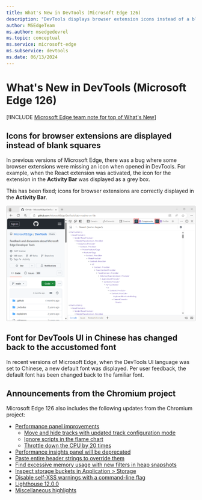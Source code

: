 ```yaml
---
title: What's New in DevTools (Microsoft Edge 126)
description: "DevTools displays browser extension icons instead of a blank square. Font for DevTools UI in Chinese has changed back to the accustomed font. And more."
author: MSEdgeTeam
ms.author: msedgedevrel
ms.topic: conceptual
ms.service: microsoft-edge
ms.subservice: devtools
ms.date: 06/13/2024
---
```

# What's New in DevTools (Microsoft Edge 126)

[!INCLUDE [Microsoft Edge team note for top of What's New](../../includes/edge-whats-new-note.md)]


<!-- ====================================================================== -->
## Icons for browser extensions are displayed instead of blank squares

<!-- Subtitle: The DevTools extensions that you install will display their icons so they're easily identifiable in the Activity Bar.-->

In previous versions of Microsoft Edge, there was a bug where some browser extensions were missing an icon when opened in DevTools.  For example, when the React extension was activated, the icon for the extension in the **Activity Bar** was displayed as a grey box.

<!-- todo: add screenshot if can get one from Stable 124 -->

This has been fixed; icons for browser extensions are correctly displayed in the **Activity Bar**.

![Display React extension icons](./devtools-126-images/react-extension-icon.png)


<!-- ====================================================================== -->
## Font for DevTools UI in Chinese has changed back to the accustomed font

<!-- Subtitle: When using the DevTools UI in Chinese, the font has been updated back to the previous font that users are familiar with . -->

In recent versions of Microsoft Edge, when the DevTools UI language was set to Chinese, a new default font was displayed.  Per user feedback, the default font has been changed back to the familiar font.


<!-- ====================================================================== -->
## Announcements from the Chromium project

Microsoft Edge 126 also includes the following updates from the Chromium project:

* [Performance panel improvements](https://developer.chrome.com/blog/new-in-devtools-126#perf)
   * [Move and hide tracks with updated track configuration mode](https://developer.chrome.com/blog/new-in-devtools-126#track-config)
   * [Ignore scripts in the flame chart](https://developer.chrome.com/blog/new-in-devtools-126#perf-ignore)
   * [Throttle down the CPU by 20 times](https://developer.chrome.com/blog/new-in-devtools-126#throttle-20x)
* [Performance insights panel will be deprecated](https://developer.chrome.com/blog/new-in-devtools-126#perf-insights)
* [Paste entire header strings to override them](https://developer.chrome.com/blog/new-in-devtools-126#overrides)
* [Find excessive memory usage with new filters in heap snapshots](https://developer.chrome.com/blog/new-in-devtools-126#heap-filters)
* [Inspect storage buckets in Application > Storage](https://developer.chrome.com/blog/new-in-devtools-126#storage-buckets)
* [Disable self-XSS warnings with a command-line flag](https://developer.chrome.com/blog/new-in-devtools-126#self-xss-flag)
* [Lighthouse 12.0.0](https://developer.chrome.com/blog/new-in-devtools-126#lighthouse)
* [Miscellaneous highlights](https://developer.chrome.com/blog/new-in-devtools-126#misc)
<!-- todo: maybe remove some links -->


<!-- ====================================================================== -->
<!-- uncomment if content is copied from developer.chrome.com to this page -->

<!-- > [!NOTE]
> Portions of this page are modifications based on work created and [shared by Google](https://developers.google.com/terms/site-policies) and used according to terms described in the [Creative Commons Attribution 4.0 International License](https://creativecommons.org/licenses/by/4.0).
> The original page for announcements from the Chromium project is [What's New in DevTools (Chrome 126)](https://developer.chrome.com/blog/new-in-devtools-126) and is authored by [Sofia Emelianova](https://developers.google.com/web/resources/contributors) (Senior Technical Writer working on Chrome DevTools at Google). -->


<!-- ====================================================================== -->
<!-- uncomment if content is copied from developer.chrome.com to this page -->

<!-- [![Creative Commons License](../../../../media/cc-logo/88x31.png)](https://creativecommons.org/licenses/by/4.0)
This work is licensed under a [Creative Commons Attribution 4.0 International License](https://creativecommons.org/licenses/by/4.0). -->
